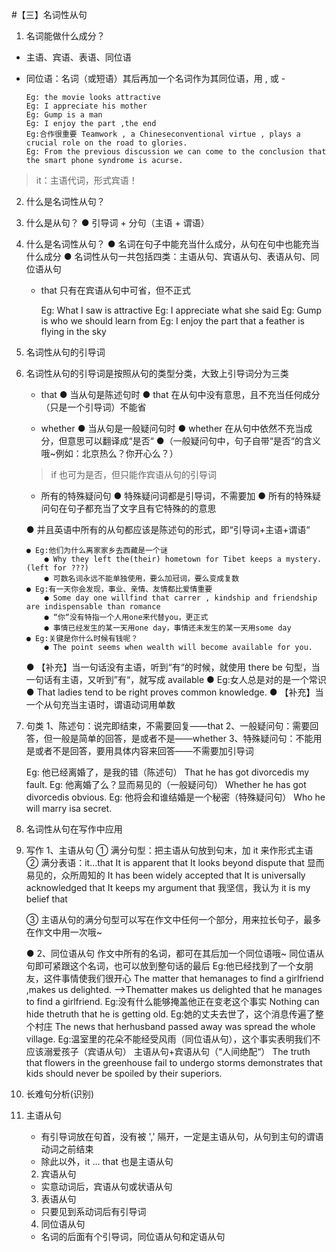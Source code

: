#【三】名词性从句

1. 名词能做什么成分？

- 主语、宾语、表语、同位语
- 同位语：名词（或短语）其后再加一个名词作为其同位语，用 , 或 -

      Eg: the movie looks attractive
      Eg: I appreciate his mother
      Eg: Gump is a man
      Eg: I enjoy the part ,the end
      Eg:合作很重要 Teamwork , a Chineseconventional virtue , plays a crucial role on the road to glories.
      Eg: From the previous discussion we can come to the conclusion that the smart phone syndrome is acurse.

> it：主语代词，形式宾语！

2.  什么是名词性从句？
1.  什么是从句？
    ● 引导词 + 分句（主语 + 谓语）
1.  什么是名词性从句？
    ● 名词在句子中能充当什么成分，从句在句中也能充当什么成分
    ● 名词性从句一共包括四类：主语从句、宾语从句、表语从句、同位语从句

    - that 只有在宾语从句中可省，但不正式

      Eg: What I saw is attractive
      Eg: I appreciate what she said
      Eg: Gump is who we should learn from
      Eg: I enjoy the part that a feather is flying in the sky

1.  名词性从句的引导词
1.  名词性从句的引导词是按照从句的类型分类，大致上引导词分为三类

    - that
      ● 当从句是陈述句时
      ● that 在从句中没有意思，且不充当任何成分（只是一个引导词）不能省

    - whether
      ● 当从句是一般疑问句时
      ● whether 在从句中依然不充当成分，但意思可以翻译成“是否“
      ●（一般疑问句中，句子自带“是否“的含义哦~例如：北京热么？你开心么？）

    > if 也可为是否，但只能作宾语从句的引导词

    - 所有的特殊疑问句
      ● 特殊疑问词都是引导词，不需要加
      ● 所有的特殊疑问句在句子都充当了文字且有它特殊的的意思

    ● 并且英语中所有的从句都应该是陈述句的形式，即“引导词+主语+谓语“

        ● Eg:他们为什么离家家乡去西藏是一个谜
            ● Why they left the(their) hometown for Tibet keeps a mystery. (left for ???)
            ● 可数名词永远不能单独使用，要么加冠词，要么变成复数
        ● Eg:有一天你会发现，事业、亲情、友情都比爱情重要
            ● Some day one willfind that carrer , kindship and friendship are indispensable than romance
            ● “你“没有特指一个人用one来代替you，更正式
            ● 事情已经发生的某一天用one day，事情还未发生的某一天用some day
        ● Eg:关键是你什么时候有钱呢？
            ● The point seems when wealth will become available for you.

    ● 【补充】当一句话没有主语，听到“有“的时候，就使用 there be 句型，当一句话有主语，又听到”有“，就写成 available
    ● Eg:女人总是对的是一个常识
    ● That ladies tend to be right proves common knowledge.
    ● 【补充】当一个从句充当主语时，谓语动词用单数

1.  句类
    1、陈述句：说完即结束，不需要回复——that
    2、一般疑问句：需要回答，但一般是简单的回答，是或者不是——whether
    3、特殊疑问句：不能用是或者不是回答，要用具体内容来回答——不需要加引导词

    Eg: 他已经离婚了，是我的错（陈述句）
    That he has got divorcedis my fault.
    Eg: 他离婚了么？显而易见的（一般疑问句）
    Whether he has got divorcedis obvious.
    Eg: 他将会和谁结婚是一个秘密（特殊疑问句）
    Who he will marry isa secret.

1.  名词性从句在写作中应用
1.  写作
    1、主语从句
    ① 满分句型：把主语从句放到句末，加 it 来作形式主语
    ② 满分表语：it…that
    It is apparent that
    It looks beyond dispute that 显而易见的，众所周知的
    It has been widely accepted that
    It is universally acknowledged that
    It keeps my argument that 我坚信，我认为 it is my belief that

    ③ 主语从句的满分句型可以写在作文中任何一个部分，用来拉长句子，最多在作文中用一次哦~

    ● 2、同位语从句
    作文中所有的名词，都可在其后加一个同位语哦~
    同位语从句即可紧跟这个名词，也可以放到整句话的最后
    Eg:他已经找到了一个女朋友，这件事情使我们很开心
    The matter that hemanages to find a girlfriend ,makes us delighted.
    ——>Thematter makes us delighted that he manages to find a girlfriend.
    Eg:没有什么能够掩盖他正在变老这个事实
    Nothing can hide thetruth that he is getting old.
    Eg:她的丈夫去世了，这个消息传遍了整个村庄
    The news that herhusband passed away was spread the whole village.
    Eg:温室里的花朵不能经受风雨（同位语从句），这个事实表明我们不应该溺爱孩子（宾语从句）
    主语从句+宾语从句（“人间绝配“）
    The truth that flowers in the greenhouse fail to undergo storms demonstrates that kids should never be spoiled by their superiors.

1.  长难句分析(识别)
1.  主语从句

    - 有引导词放在句首，没有被 ',' 隔开，一定是主语从句，从句到主句的谓语动词之前结束
    - 除此以外，it ... that 也是主语从句

    2. 宾语从句

    - 实意动词后，宾语从句或状语从句

    3. 表语从句

    - 只要见到系动词后有引导词

    4. 同位语从句

    - 名词的后面有个引导词，同位语从句和定语从句
